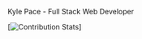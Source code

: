 Kyle Pace - Full Stack Web Developer

[![Contribution Stats](https://github-contribution-stats.vercel.app/api/?username=kpace622)]
